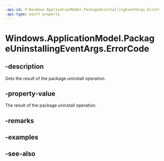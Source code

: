 ----api-id: P:Windows.ApplicationModel.PackageUninstallingEventArgs.ErrorCode
-api-type: winrt property
---<!-- Property syntaxpublic Windows.Foundation.HResult ErrorCode { get; }--># Windows.ApplicationModel.PackageUninstallingEventArgs.ErrorCode## -descriptionGets the result of the package uninstall operation.## -property-valueThe result of the package uninstall operation.## -remarks## -examples## -see-also